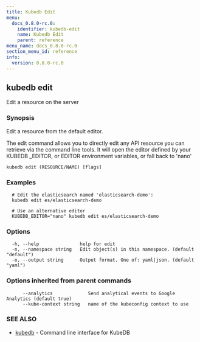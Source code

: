 ```yaml
---
title: Kubedb Edit
menu:
  docs_0.8.0-rc.0:
    identifier: kubedb-edit
    name: Kubedb Edit
    parent: reference
menu_name: docs_0.8.0-rc.0
section_menu_id: reference
info:
  version: 0.8.0-rc.0
---
```


## kubedb edit

Edit a resource on the server

### Synopsis

Edit a resource from the default editor. 

The edit command allows you to directly edit any API resource you can retrieve via the command line tools. It will open the editor defined by your KUBEDB _EDITOR, or EDITOR environment variables, or fall back to 'nano'

```
kubedb edit (RESOURCE/NAME) [flags]
```

### Examples

```
  # Edit the elasticsearch named 'elasticsearch-demo':
  kubedb edit es/elasticsearch-demo
  
  # Use an alternative editor
  KUBEDB_EDITOR="nano" kubedb edit es/elasticsearch-demo
```

### Options

```
  -h, --help               help for edit
  -n, --namespace string   Edit object(s) in this namespace. (default "default")
  -o, --output string      Output format. One of: yaml|json. (default "yaml")
```

### Options inherited from parent commands

```
      --analytics             Send analytical events to Google Analytics (default true)
      --kube-context string   name of the kubeconfig context to use
```

### SEE ALSO

* [kubedb](/docs/0.8.0-rc.0/reference/kubedb)	 - Command line interface for KubeDB


